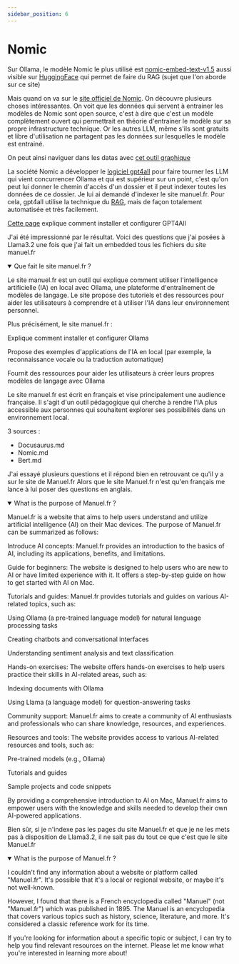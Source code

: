 ```yaml
---
sidebar_position: 6
---
```


# Nomic

Sur Ollama, le modèle Nomic le plus utilisé est [nomic-embed-text-v1.5](https://ollama.com/library/nomic-embed-text) aussi visible sur [HuggingFace](https://huggingface.co/nomic-ai/nomic-embed-text-v1.5) qui permet de faire du RAG (sujet que l'on aborde sur ce site)

Mais quand on va sur le [site officiel de Nomic](https://www.nomic.ai). On découvre plusieurs choses intéressantes. On voit que les données qui servent à entrainer les modèles de Nomic sont open source, c'est à dire que c'est un modèle complètement ouvert qui permettrait en théorie d'entrainer le modèle sur sa propre infrastructure technique. Or les autres LLM, même s'ils sont gratuits et libre d'utilisation ne partagent pas les données sur lesquelles le modèle est entrainé.

On peut ainsi naviguer dans les datas avec [cet outil graphique](https://atlas.nomic.ai/map/wikipedia)

La société Nomic a développer le [logiciel gpt4all](https://www.nomic.ai/gpt4all) pour faire tourner les LLM qui vient concurrencer Ollama et qui est supérieur sur un point, c'est qu'on peut lui donner le chemin d'accès d'un dossier et il peut indexer toutes les données de ce dossier. Je lui ai demandé d'indexer le site manuel.fr. Pour cela, gpt4all utilise la technique du [RAG](/learn/principes/rag), mais de façon totalement automatisée et très facilement.

[Cette page](/install/GPT4All) explique comment installer et configurer GPT4All

J'ai été impressionné par le résultat. Voici des questions que j'ai posées à Llama3.2 une fois que j'ai fait un embedded tous les fichiers du site manuel.fr

<details open>
  <summary>Que fait le site manuel.fr
   ?</summary>

Le site manuel.fr est un outil qui explique comment utiliser l'intelligence artificielle (IA) en local avec Ollama, une plateforme d'entraînement de modèles de langage. Le site propose des tutoriels et des ressources pour aider les utilisateurs à comprendre et à utiliser l'IA dans leur environnement personnel.

Plus précisément, le site manuel.fr :

Explique comment installer et configurer Ollama

Propose des exemples d'applications de l'IA en local (par exemple, la reconnaissance vocale ou la traduction automatique)

Fournit des ressources pour aider les utilisateurs à créer leurs propres modèles de langage avec Ollama

Le site manuel.fr est écrit en français et vise principalement une audience française. Il s'agit d'un outil pédagogique qui cherche à rendre l'IA plus accessible aux personnes qui souhaitent explorer ses possibilités dans un environnement local.

3 sources :

- Docusaurus.md
- Nomic.md
- Bert.md
</details>

J'ai essayé plusieurs questions et il répond bien en retrouvant ce qu'il y a sur le site de Manuel.fr
Alors que le site Manuel.fr n'est qu'en français me lance à lui poser des questions en anglais.


<details open> 
  <summary>What is the purpose of Manuel.fr
  ?</summary>

Manuel.fr is a website that aims to help users understand and utilize artificial intelligence (AI) on their Mac devices. The purpose of Manuel.fr can be summarized as follows:

Introduce AI concepts: Manuel.fr provides an introduction to the basics of AI, including its applications, benefits, and limitations.

Guide for beginners: The website is designed to help users who are new to AI or have limited experience with it. It offers a step-by-step guide on how to get started with AI on Mac.

Tutorials and guides: Manuel.fr provides tutorials and guides on various AI-related topics, such as:

Using Ollama (a pre-trained language model) for natural language processing tasks

Creating chatbots and conversational interfaces

Understanding sentiment analysis and text classification

Hands-on exercises: The website offers hands-on exercises to help users practice their skills in AI-related areas, such as:

Indexing documents with Ollama

Using Llama (a language model) for question-answering tasks

Community support: Manuel.fr aims to create a community of AI enthusiasts and professionals who can share knowledge, resources, and experiences.


Resources and tools: The website provides access to various AI-related resources and tools, such as:

Pre-trained models (e.g., Ollama)

Tutorials and guides

Sample projects and code snippets

By providing a comprehensive introduction to AI on Mac, Manuel.fr aims to empower users with the knowledge and skills needed to develop their own AI-powered applications.
</details>

Bien sûr, si je n'indexe pas les pages du site Manuel.fr et que je ne les mets pas à disposition de Llama3.2, il ne sait pas du tout ce que c'est que le site Manuel.fr

<details open> 
 <summary>What is the purpose of Manuel.fr
 ?</summary>

I couldn't find any information about a website or platform called "Manuel.fr". It's possible that 
it's a local or regional website, or maybe it's not well-known.

However, I found that there is a French encyclopedia called "Manuel" (not "Manuel.fr") which was 
published in 1895. The Manuel is an encyclopedia that covers various topics such as history, 
science, literature, and more. It's considered a classic reference work for its time.

If you're looking for information about a specific topic or subject, I can try to help you find 
relevant resources on the internet. Please let me know what you're interested in learning more 
about!
</details>